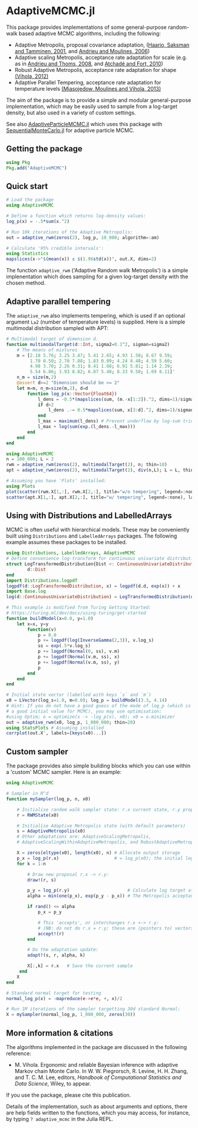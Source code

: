 # AdaptiveMCMC.jl

This package provides implementations of some general-purpose random-walk based adaptive MCMC algorithms, including the following:

* Adaptive Metropolis, proposal covariance adaptation, ([Haario, Saksman and Tamminen, 2001](https://projecteuclid.org/euclid.bj/1080222083), and [Andrieu and Moulines, 2006](http://dx.doi.org/10.1214/105051606000000286))
* Adaptive scaling Metropolis, acceptance rate adaptation for scale (e.g. as in [Andrieu and Thoms, 2008](https://doi.org/10.1007/s11222-008-9110-y), and [Atchadé and Fort, 2010](https://projecteuclid.org/euclid.bj/1265984706))
* Robust Adaptive Metropolis, acceptance rate adaptation for shape [(Vihola, 2012)](http://dx.doi.org/10.1007/s11222-011-9269-5)
* Adaptive Parallel Tempering, acceptance rate adaptation for temperature levels [(Miasojedow, Moulines and Vihola, 2013)](http://dx.doi.org/10.1080/10618600.2013.778779)

The aim of the package is to provide a simple and modular general-purpose implementation, which may be easily used to sample from a log-target density, but also used in a variety of custom settings.

See also [AdaptiveParticleMCMC.jl](https://github.com/mvihola/AdaptiveParticleMCMC.jl) which uses this package with [SequentialMonteCarlo.jl](https://github.com/awllee/SequentialMonteCarlo.jl) for adaptive particle MCMC.

## Getting the package

```julia
using Pkg
Pkg.add("AdaptiveMCMC")
```

## Quick start

```julia
# Load the package
using AdaptiveMCMC

# Define a function which returns log-density values:
log_p(x) = -.5*sum(x.^2)

# Run 10k iterations of the Adaptive Metropolis:
out = adaptive_rwm(zeros(2), log_p, 10_000; algorithm=:am)

# Calculate '95% credible intervals':
using Statistics
mapslices(x->"$(mean(x)) ± $(1.96std(x))", out.X, dims=2)
```

The function `adaptive_rwm` ('Adaptive Random walk Metropolis') is a simple implenentation
which does sampling for a given log-target density with the chosen method.

## Adaptive parallel tempering

The `adaptive_rwm` also implements tempering, which is used if an optional argument `L≥2` (number of temperature levels) is supplied. Here is a simple multimodal distribution sampled with APT:

```julia
# Multimodal target of dimension d.
function multimodalTarget(d::Int, sigma2=0.1^2, sigman=sigma2)
    # The means of mixtures
    m = [2.18 5.76; 3.25 3.47; 5.41 2.65; 4.93 1.50; 8.67 9.59;
         1.70 0.50; 2.70 7.88; 1.83 0.09; 4.24 8.48; 4.59 5.60;
         4.98 3.70; 2.26 0.31; 8.41 1.68; 6.91 5.81; 1.14 2.39;
         5.54 6.86; 3.93 8.82; 6.87 5.40; 8.33 9.50; 1.69 8.11]'
    n_m = size(m,2)
    @assert d>=2 "Dimension should be >= 2"
    let m=m, n_m=size(m,2), d=d
        function log_p(x::Vector{Float64})
            l_dens = -0.5*(mapslices(sum, (m.-x[1:2]).^2, dims=1)/sigma2)
            if d>2
                l_dens .-= 0.5*mapslices(sum, x[3:d].^2, dims=1)/sigman
            end
            l_max = maximum(l_dens) # Prevent underflow by log-sum trick
            l_max + log(sum(exp.(l_dens.-l_max)))
        end
    end
end

using AdaptiveMCMC
n = 100_000; L = 2
rwm = adaptive_rwm(zeros(2), multimodalTarget(2), n; thin=10)
apt = adaptive_rwm(zeros(2), multimodalTarget(2), div(n,L); L = L, thin=10)

# Assuming you have 'Plots' installed:
using Plots
plot(scatter(rwm.X[1,:], rwm.X[2,:], title="w/o tempering", legend=:none),
scatter(apt.X[1,:], apt.X[2,:], title="w/ tempering", legend=:none), layout=(1,2))
```

## Using with Distributions and LabelledArrays

MCMC is often useful with hierarchical models. These may be conveniently built using `Distributions` and `LabelledArrays` packages. The following example assumes these packages to be installed.

```julia
using Distributions, LabelledArrays, AdaptiveMCMC
# Define convenience log-transform for continuous univariate distributions
struct LogTransformedDistribution{Dist <: ContinuousUnivariateDistribution}
        d::Dist
end
import Distributions.logpdf
logpdf(d::LogTransformedDistribution, x) = logpdf(d.d, exp(x)) + x
import Base.log
log(d::ContinuousUnivariateDistribution) = LogTransformedDistribution(d)

# This example is modified from Turing Getting Started:
# https://turing.ml/dev/docs/using-turing/get-started
function buildModel(x=0.0, y=1.0)
    let x=x, y=y
        function(v)
            p = 0.0
            p += logpdf(log(InverseGamma(2,3)), v.log_s)
            ss = exp(.5*v.log_s)
            p += logpdf(Normal(0, ss), v.m)
            p += logpdf(Normal(v.m, ss), x)
            p += logpdf(Normal(v.m, ss), y)
            p
        end
    end
end

# Initial state vector (labelled with keys `s` and `m`)
x0 = LVector(log_s=1.0, m=0.0); log_p = buildModel(3.3, 4.14)
# Hint: If you do not have a good guess of the mode of log_p (which is
# a good initial value for MCMC), you may use optimisation:
#using Optim; o = optimize(x -> -log_p(x), x0); x0 = o.minimizer
out = adaptive_rwm(x0, log_p, 1_000_000; thin=20)
using StatsPlots # Assuming installed
corrplot(out.X', labels=[keys(x0)...])
```

## Custom sampler

The package provides also simple building blocks which you can use within a 'custom' MCMC sampler. Here is an example:

```julia
using AdaptiveMCMC

# Sampler in R^d
function mySampler(log_p, n, x0)

    # Initialise random walk sampler state: r.x current state, r.y proposal
    r = RWMState(x0)

    # Initialise Adaptive Metropolis state (with default parameters)
    s = AdaptiveMetropolis(x0)
    # Other adaptations are: AdaptiveScalingMetropolis,
    # AdaptiveScalingWithinAdaptiveMetropolis, and RobustAdaptiveMetropolis

    X = zeros(eltype(x0), length(x0), n) # Allocate output storage
    p_x = log_p(r.x)                     # = log_p(x0); the initial log target
    for k = 1:n

        # Draw new proposal r.x -> r.y:
        draw!(r, s)

        p_y = log_p(r.y)                      # Calculate log target at proposal
        alpha = min(one(p_x), exp(p_y - p_x)) # The Metropolis acceptance probability

        if rand() <= alpha
            p_x = p_y

            # This 'accepts', or interchanges r.x <-> r.y:
            # (NB: do not do r.x = r.y; these are (pointers to) vectors!)
            accept!(r)
        end

        # Do the adaptation update:
        adapt!(s, r, alpha, k)

        X[:,k] = r.x   # Save the current sample
     end
    X
end

# Standard normal target for testing
normal_log_p(x) = -mapreduce(e->e*e, +, x)/2

# Run 1M iterations of the sampler targetting 30d standard Normal:
X = mySampler(normal_log_p, 1_000_000, zeros(30))
```

## More information & citations

The algorithms implemented in the package are discussed in the following reference:

* M. Vihola. Ergonomic and reliable Bayesian inference with adaptive Markov chain Monte Carlo. In W. W. Piegrorsch, R. Levine,  H. H. Zhang, and T. C. M. Lee, editors, *Handbook of Computational Statistics and Data Science*, Wiley, to appear.

If you use the package, please cite this publication.

Details of the implementation, such as about arguments and options, there are help fields written to the functions, which you may access, for instance, by typing `? adaptive_mcmc` in the Julia REPL.
